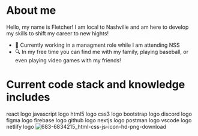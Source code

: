 # About me

Hello, my name is Fletcher! I am local to Nashville and am here to develop my skills to shift my career to new hights! 

- 🏢 Currently working in a managment role while I am attending NSS 
- 🔍 In my free time you can find me with my family, playing baseball, or even playing video games with my friends!

# Current code stack and knowledge includes

react logo javascript logo  html5 logo  css3 logo bootstrap logo  discord logo  figma logo  firebase logo  github logo  nextjs logo  postman logo  vscode logo  netlify logo
![683-6834215_html-css-js-icon-hd-png-download](https://github.com/FletcherJMoore/fletchermoore/assets/154636617/3f0ff1eb-5d40-4d90-a6ab-2b004b66ccb2)
